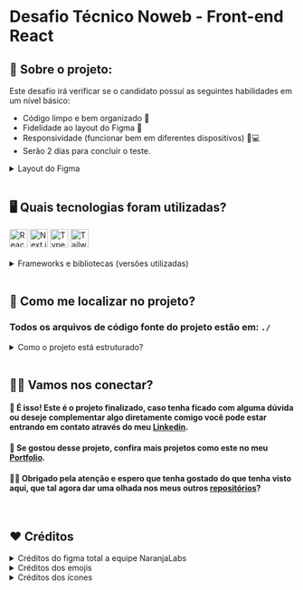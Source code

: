 # Desafio Técnico Noweb - Front-end React

## 📌 Sobre o projeto:

Este desafio irá verificar se o candidato possuí as seguintes habilidades em um nível básico:
- Código limpo e bem organizado 🧹
- Fidelidade ao layout do Figma 🎨
- Responsividade (funcionar bem em diferentes dispositivos) 📱💻
- Serão 2 dias para concluir o teste.

<details>
  <summary> Layout do Figma</summary>
 </br>
  
  ![image](https://github.com/user-attachments/assets/dae64858-c892-48ff-9428-6979f8feceb7)

</details>
</br>

## 🖥 Quais tecnologias foram utilizadas?
<div align="left">
	<img width="32" src="https://user-images.githubusercontent.com/25181517/183897015-94a058a6-b86e-4e42-a37f-bf92061753e5.png" alt="React" title="React"/>
	<img width="32" src="https://github.com/marwin1991/profile-technology-icons/assets/136815194/5f8c622c-c217-4649-b0a9-7e0ee24bd704" alt="Next.js" title="Next.js"/>
	<img width="32" src="https://user-images.githubusercontent.com/25181517/183890598-19a0ac2d-e88a-4005-a8df-1ee36782fde1.png" alt="TypeScript" title="TypeScript"/>
<img width="32" src="https://user-images.githubusercontent.com/25181517/202896760-337261ed-ee92-4979-84c4-d4b829c7355d.png" alt="Tailwind CSS" title="Tailwind CSS"/>
</div>
</br>
<details>
  <summary>Frameworks e bibliotecas (versões utilizadas)</summary>
  
  ```js
    - React: 19.0.0
    - Next: 15.3.3
    - Typescript: 5
    - Tailwindcss: 4
    - Lucide-react: 0.511.0
  ```
</details>
</br>

## 🔎 Como me localizar no projeto?

### Todos os arquivos de código fonte do projeto estão em: `./`

<details>
  <summary>Como o projeto está estruturado?</summary>

  - `./public/assets` Onde está todas as imagens e os ícones que vão ser usadas no projeto.
  
  - `./src/app:` Este projeto com o App Router, e possui rotas somente para back-end. Então esta pasta você pode localizar a página principal, o layout com as configurações e o favicon do site.
  
  - `./src/components:` Onde está os componentes que serão reutilizados em diversas partes do código. 
       
  - `./src/constants:` Diretório onde estão localizados variáveis imutáveis que serão utilizadas na app.
    
</details>
</br>

## 🤝🏼 Vamos nos conectar?

<h4>🎉 É isso! Este é o projeto finalizado, caso tenha ficado com alguma dúvida ou deseje complementar algo diretamente comigo você pode estar entrando em contato através do meu <a href="https://www.linkedin.com/in/devpaulobrunomdias" target="_blank">Linkedin</a>.</h4>

<h4>🚀 Se gostou desse projeto, confira mais projetos como este no meu <a href="https://portfolio-final-jade-pi.vercel.app" target="_blank">Portfolio</a>.</h4>

<h4>👋🏻 Obrigado pela atenção e espero que tenha gostado do que tenha visto aqui, que tal agora dar uma olhada nos meus outros <a href="https://github.com/DevPBDias" target="_blank">repositórios</a>?</h4>
</br>

## ❤️ Créditos

<details>
  <summary>Créditos do figma total a equipe NaranjaLabs</summary>
  
> <a href="https://encurtador.com.br/buzKZ" target="_blank">https://encurtador.com.br/buzKZ</a>

</details>
<details>
  <summary>Créditos dos emojis</summary>

> <a href="https://emojipedia.org" target="_blank">https://emojipedia.org</a>

</details>
<details>
  <summary>Créditos dos ícones</summary>

> <a href="https://marwin1991.github.io/profile-technology-icons/" target="_blank">https://marwin1991.github.io/profile-technology-icons/</a>

</details>
